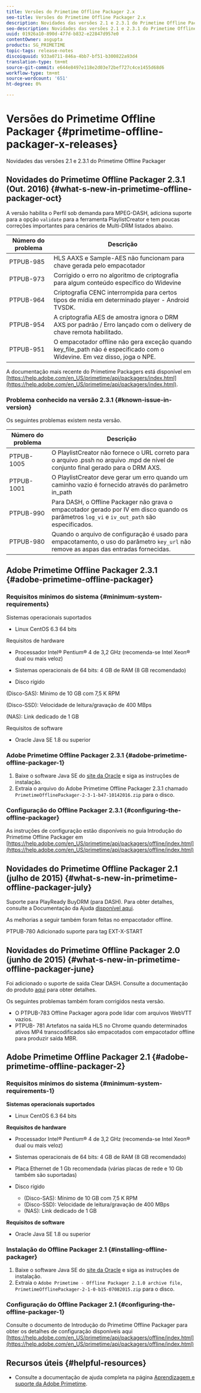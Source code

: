 ```yaml
---
title: Versões do Primetime Offline Packager 2.x
seo-title: Versões do Primetime Offline Packager 2.x
description: Novidades das versões 2.1 e 2.3.1 do Primetime Offline Packager
seo-description: Novidades das versões 2.1 e 2.3.1 do Primetime Offline Packager
uuid: 01926a10-890d-477d-b832-e22847d957e0
contentOwner: asgupta
products: SG_PRIMETIME
topic-tags: release-notes
discoiquuid: 933a0711-846a-4bb7-bf51-b300822a93d4
translation-type: tm+mt
source-git-commit: e644e8497e118e2d03e72bef727c4ce1455d68d6
workflow-type: tm+mt
source-wordcount: '651'
ht-degree: 0%

---
```



# Versões do Primetime Offline Packager {#primetime-offline-packager-x-releases}

Novidades das versões 2.1 e 2.3.1 do Primetime Offline Packager

## Novidades do Primetime Offline Packager 2.3.1 (Out. 2016) {#what-s-new-in-primetime-offline-packager-oct}

A versão habilita o Perfil sob demanda para MPEG-DASH, adiciona suporte para a opção `validate` para a ferramenta PlaylistCreator e tem poucas correções importantes para cenários de Multi-DRM listados abaixo.

| **Número do problema** | **Descrição** |
|---|---|
| PTPUB-985 | HLS AAXS e Sample-AES não funcionam para chave gerada pelo empacotador |
| PTPUB-973 | Corrigido o erro no algoritmo de criptografia para algum conteúdo específico do Widevine |
| PTPUB-964 | Criptografia CENC interrompida para certos tipos de mídia em determinado player - Android TVSDK. |
| PTPUB-954 | A criptografia AES de amostra ignora o DRM AXS por padrão / Erro lançado com o delivery de chave remota habilitado. |
| PTPUB-951 | O empacotador offline não gera exceção quando key_file_path não é especificado com o Widevine. Em vez disso, joga o NPE. |

A documentação mais recente do Primetime Packagers está disponível em [https://help.adobe.com/en_US/primetime/api/packagers/index.html](https://help.adobe.com/en_US/primetime/api/packagers/index.html).

### Problema conhecido na versão 2.3.1 {#known-issue-in-version}

Os seguintes problemas existem nesta versão.

| **Número do problema** | **Descrição** |
|---|---|
| PTPUB-1005 | O PlaylistCreator não fornece o URL correto para o arquivo .pssh no arquivo .mpd de nível de conjunto final gerado para o DRM AXS. |
| PTPUB-1001 | O PlaylistCreator deve gerar um erro quando um caminho vazio é fornecido através do parâmetro in_path |
| PTPUB-990 | Para DASH, o Offline Packager não grava o empacotador gerado por IV em disco quando os parâmetros `log_vi` e `iv_out_path` são especificados. |
| PTPUB-980 | Quando o arquivo de configuração é usado para empacotamento, o uso do parâmetro `key_url` não remove as aspas das entradas fornecidas. |

## Adobe Primetime Offline Packager 2.3.1 {#adobe-primetime-offline-packager}

### Requisitos mínimos do sistema {#minimum-system-requirements}

Sistemas operacionais suportados

* Linux CentOS 6.3 64 bits

Requisitos de hardware

* Processador Intel® Pentium® 4 de 3,2 GHz (recomenda-se Intel Xeon® dual ou mais veloz)

* Sistemas operacionais de 64 bits: 4 GB de RAM (8 GB recomendado)

* Disco rígido

(Disco-SAS): Mínimo de 10 GB com 7,5 K RPM

(Disco-SSD): Velocidade de leitura/gravação de 400 MBps

(NAS): Link dedicado de 1 GB

Requisitos de software

* Oracle Java SE 1.8 ou superior

### Adobe Primetime Offline Packager 2.3.1 {#adobe-primetime-offline-packager-1}

1. Baixe o software Java SE do [site da Oracle](https://www.oracle.com/technetwork/java/javase/downloads/index.html) e siga as instruções de instalação.
1. Extraia o arquivo do Adobe Primetime Offline Packager 2.3.1 chamado `PrimetimeOfflinePackager-2-3-1-b47-10142016.zip` para o disco.

### Configuração do Offline Packager 2.3.1 {#configuring-the-offline-packager}

As instruções de configuração estão disponíveis no guia Introdução do Primetime Offline Packager em [https://help.adobe.com/en_US/primetime/api/packagers/offline/index.html](https://help.adobe.com/en_US/primetime/api/packagers/offline/index.html)

## Novidades do Primetime Offline Packager 2.1 (julho de 2015) {#what-s-new-in-primetime-offline-packager-july}

Suporte para PlayReady BuyDRM (para DASH). Para obter detalhes, consulte a Documentação da Ajuda [disponível aqui](https://help.adobe.com/en_US/primetime/api/packagers/offline/index.html).

As melhorias a seguir também foram feitas no empacotador offline.

PTPUB-780 Adicionado suporte para tag EXT-X-START

## Novidades do Primetime Offline Packager 2.0 (junho de 2015) {#what-s-new-in-primetime-offline-packager-june}

Foi adicionado o suporte de saída Clear DASH. Consulte a documentação do produto [aqui](https://help.adobe.com/en_US/primetime/api/packagers/offline/index.html) para obter detalhes.

Os seguintes problemas também foram corrigidos nesta versão.

* O PTPUB-783 Offline Packager agora pode lidar com arquivos WebVTT vazios.
* PTPUB- 781 Artefatos na saída HLS no Chrome quando determinados ativos MP4 transcodificados são empacotados com empacotador offline para produzir saída MBR.

## Adobe Primetime Offline Packager 2.1 {#adobe-primetime-offline-packager-2}

### Requisitos mínimos do sistema {#minimum-system-requirements-1}

**Sistemas operacionais suportados**

* Linux CentOS 6.3 64 bits

**Requisitos de hardware**

* Processador Intel® Pentium® 4 de 3,2 GHz (recomenda-se Intel Xeon® dual ou mais veloz)

* Sistemas operacionais de 64 bits: 4 GB de RAM (8 GB recomendado)

* Placa Ethernet de 1 Gb recomendada (várias placas de rede e 10 Gb também são suportadas)

* Disco rígido

   * (Disco-SAS): Mínimo de 10 GB com 7,5 K RPM
   * (Disco-SSD): Velocidade de leitura/gravação de 400 MBps
   * (NAS): Link dedicado de 1 GB

**Requisitos de software**

* Oracle Java SE 1.8 ou superior

### Instalação do Offline Packager 2.1 {#installing-offline-packager}

1. Baixe o software Java SE do [site da Oracle](https://www.oracle.com/technetwork/java/javase/downloads/index.html) e siga as instruções de instalação.
1. Extraia o `Adobe Primetime - Offline Packager 2.1.0 archive file, PrimetimeOfflinePackager-2-1-0-b15-07082015.zip` para o disco.

### Configuração do Offline Packager 2.1 {#configuring-the-offline-packager-1}

Consulte o documento de Introdução do Primetime Offline Packager para obter os detalhes de configuração disponíveis aqui [https://help.adobe.com/en_US/primetime/api/packagers/offline/index.html](https://help.adobe.com/en_US/primetime/api/packagers/offline/index.html)

## Recursos úteis {#helpful-resources}

* Consulte a documentação de ajuda completa na página [Aprendizagem e suporte da Adobe Primetime](https://helpx.adobe.com/support/primetime.html).